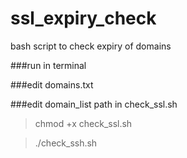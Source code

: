 # ssl_expiry_check
bash script to check expiry of domains

###run in terminal

###edit domains.txt

###edit domain_list path in check_ssl.sh

> chmod +x check_ssl.sh

> ./check_ssh.sh
